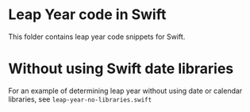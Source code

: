# Leap Year code in Swift

This folder contains leap year code snippets for Swift.

# Without using Swift date libraries

For an example of determining leap year without using date or calendar libraries, see `leap-year-no-libraries.swift`